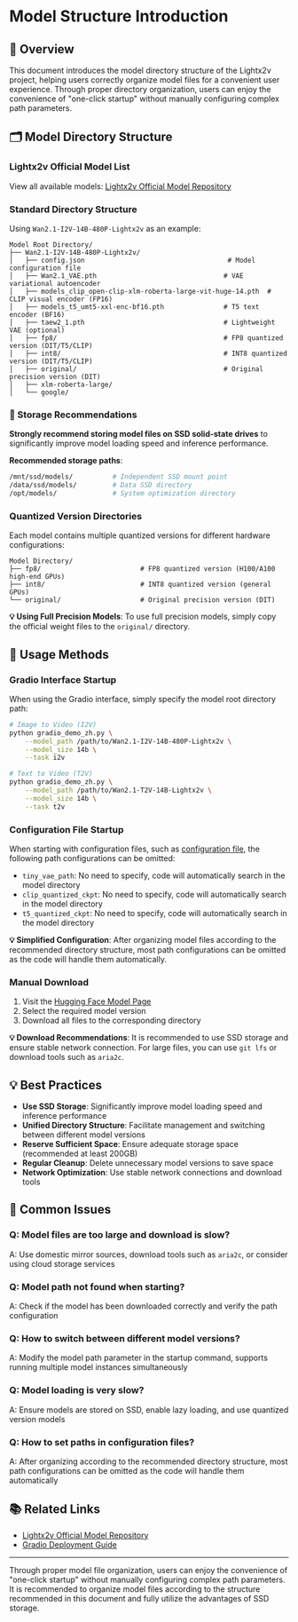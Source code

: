 # Model Structure Introduction

## 📖 Overview

This document introduces the model directory structure of the Lightx2v project, helping users correctly organize model files for a convenient user experience. Through proper directory organization, users can enjoy the convenience of "one-click startup" without manually configuring complex path parameters.

## 🗂️ Model Directory Structure

### Lightx2v Official Model List

View all available models: [Lightx2v Official Model Repository](https://huggingface.co/lightx2v)

### Standard Directory Structure

Using `Wan2.1-I2V-14B-480P-Lightx2v` as an example:

```
Model Root Directory/
├── Wan2.1-I2V-14B-480P-Lightx2v/
│   ├── config.json                                    # Model configuration file
│   ├── Wan2.1_VAE.pth                                # VAE variational autoencoder
│   ├── models_clip_open-clip-xlm-roberta-large-vit-huge-14.pth  # CLIP visual encoder (FP16)
│   ├── models_t5_umt5-xxl-enc-bf16.pth               # T5 text encoder (BF16)
│   ├── taew2_1.pth                                   # Lightweight VAE (optional)
│   ├── fp8/                                          # FP8 quantized version (DIT/T5/CLIP)
│   ├── int8/                                         # INT8 quantized version (DIT/T5/CLIP)
│   ├── original/                                     # Original precision version (DIT)
│   ├── xlm-roberta-large/
│   └── google/
```

### 💾 Storage Recommendations

**Strongly recommend storing model files on SSD solid-state drives** to significantly improve model loading speed and inference performance.

**Recommended storage paths**:
```bash
/mnt/ssd/models/          # Independent SSD mount point
/data/ssd/models/         # Data SSD directory
/opt/models/              # System optimization directory
```

### Quantized Version Directories

Each model contains multiple quantized versions for different hardware configurations:

```
Model Directory/
├── fp8/                         # FP8 quantized version (H100/A100 high-end GPUs)
├── int8/                        # INT8 quantized version (general GPUs)
└── original/                    # Original precision version (DIT)
```

**💡 Using Full Precision Models**: To use full precision models, simply copy the official weight files to the `original/` directory.

## 🚀 Usage Methods

### Gradio Interface Startup

When using the Gradio interface, simply specify the model root directory path:

```bash
# Image to Video (I2V)
python gradio_demo_zh.py \
    --model_path /path/to/Wan2.1-I2V-14B-480P-Lightx2v \
    --model_size 14b \
    --task i2v

# Text to Video (T2V)
python gradio_demo_zh.py \
    --model_path /path/to/Wan2.1-T2V-14B-Lightx2v \
    --model_size 14b \
    --task t2v
```

### Configuration File Startup

When starting with configuration files, such as [configuration file](https://github.com/ModelTC/LightX2V/tree/main/configs/offload/disk/wan_i2v_phase_lazy_load_480p.json), the following path configurations can be omitted:

- `tiny_vae_path`: No need to specify, code will automatically search in the model directory
- `clip_quantized_ckpt`: No need to specify, code will automatically search in the model directory
- `t5_quantized_ckpt`: No need to specify, code will automatically search in the model directory

**💡 Simplified Configuration**: After organizing model files according to the recommended directory structure, most path configurations can be omitted as the code will handle them automatically.

### Manual Download

1. Visit the [Hugging Face Model Page](https://huggingface.co/lightx2v)
2. Select the required model version
3. Download all files to the corresponding directory

**💡 Download Recommendations**: It is recommended to use SSD storage and ensure stable network connection. For large files, you can use `git lfs` or download tools such as `aria2c`.

## 💡 Best Practices

- **Use SSD Storage**: Significantly improve model loading speed and inference performance
- **Unified Directory Structure**: Facilitate management and switching between different model versions
- **Reserve Sufficient Space**: Ensure adequate storage space (recommended at least 200GB)
- **Regular Cleanup**: Delete unnecessary model versions to save space
- **Network Optimization**: Use stable network connections and download tools

## 🚨 Common Issues

### Q: Model files are too large and download is slow?
A: Use domestic mirror sources, download tools such as `aria2c`, or consider using cloud storage services

### Q: Model path not found when starting?
A: Check if the model has been downloaded correctly and verify the path configuration

### Q: How to switch between different model versions?
A: Modify the model path parameter in the startup command, supports running multiple model instances simultaneously

### Q: Model loading is very slow?
A: Ensure models are stored on SSD, enable lazy loading, and use quantized version models

### Q: How to set paths in configuration files?
A: After organizing according to the recommended directory structure, most path configurations can be omitted as the code will handle them automatically

## 📚 Related Links

- [Lightx2v Official Model Repository](https://huggingface.co/lightx2v)
- [Gradio Deployment Guide](./deploy_gradio.md)

---

Through proper model file organization, users can enjoy the convenience of "one-click startup" without manually configuring complex path parameters. It is recommended to organize model files according to the structure recommended in this document and fully utilize the advantages of SSD storage.
